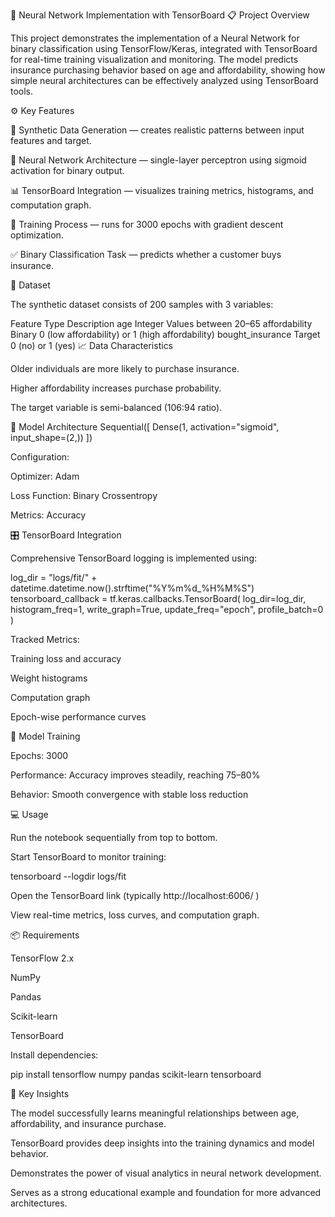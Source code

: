 🧠 Neural Network Implementation with TensorBoard
📋 Project Overview

This project demonstrates the implementation of a Neural Network for binary classification using TensorFlow/Keras, integrated with TensorBoard for real-time training visualization and monitoring.
The model predicts insurance purchasing behavior based on age and affordability, showing how simple neural architectures can be effectively analyzed using TensorBoard tools.

⚙️ Key Features

🧮 Synthetic Data Generation — creates realistic patterns between input features and target.

🧠 Neural Network Architecture — single-layer perceptron using sigmoid activation for binary output.

📊 TensorBoard Integration — visualizes training metrics, histograms, and computation graph.

🔁 Training Process — runs for 3000 epochs with gradient descent optimization.

✅ Binary Classification Task — predicts whether a customer buys insurance.

🧾 Dataset

The synthetic dataset consists of 200 samples with 3 variables:

Feature	Type	Description
age	Integer	Values between 20–65
affordability	Binary	0 (low affordability) or 1 (high affordability)
bought_insurance	Target	0 (no) or 1 (yes)
📈 Data Characteristics

Older individuals are more likely to purchase insurance.

Higher affordability increases purchase probability.

The target variable is semi-balanced (106:94 ratio).

🧩 Model Architecture
Sequential([
    Dense(1, activation="sigmoid", input_shape=(2,))
])

Configuration:

Optimizer: Adam

Loss Function: Binary Crossentropy

Metrics: Accuracy

🎛️ TensorBoard Integration

Comprehensive TensorBoard logging is implemented using:

log_dir = "logs/fit/" + datetime.datetime.now().strftime("%Y%m%d_%H%M%S")
tensorboard_callback = tf.keras.callbacks.TensorBoard(
    log_dir=log_dir,
    histogram_freq=1,
    write_graph=True,
    update_freq="epoch",
    profile_batch=0
)

Tracked Metrics:

Training loss and accuracy

Weight histograms

Computation graph

Epoch-wise performance curves

🚀 Model Training

Epochs: 3000

Performance: Accuracy improves steadily, reaching 75–80%

Behavior: Smooth convergence with stable loss reduction

💻 Usage

Run the notebook sequentially from top to bottom.

Start TensorBoard to monitor training:

tensorboard --logdir logs/fit


Open the TensorBoard link (typically http://localhost:6006/
)

View real-time metrics, loss curves, and computation graph.

📦 Requirements

TensorFlow 2.x

NumPy

Pandas

Scikit-learn

TensorBoard

Install dependencies:

pip install tensorflow numpy pandas scikit-learn tensorboard

🧠 Key Insights

The model successfully learns meaningful relationships between age, affordability, and insurance purchase.

TensorBoard provides deep insights into the training dynamics and model behavior.

Demonstrates the power of visual analytics in neural network development.

Serves as a strong educational example and foundation for more advanced architectures.

